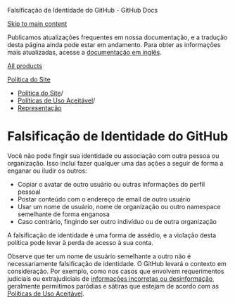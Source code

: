 Falsificação de Identidade do GitHub - GitHub Docs

[Skip to main content](#main-content)

Publicamos atualizações frequentes em nossa documentação, e a tradução desta página ainda pode estar em andamento. Para obter as informações mais atualizadas, acesse a [documentação em inglês](/en).

[All products](/pt)

[Política do Site](/pt/site-policy)

* [Política do Site](/pt/site-policy)/
* [Políticas de Uso Aceitável](/pt/site-policy/acceptable-use-policies)/
* [Representação](/pt/site-policy/acceptable-use-policies/github-impersonation)

Falsificação de Identidade do GitHub
==========

Você não pode fingir sua identidade ou associação com outra pessoa ou organização. Isso inclui fazer qualquer uma das ações a seguir de forma a enganar ou iludir os outros:

* Copiar o avatar de outro usuário ou outras informações do perfil pessoal
* Postar conteúdo com o endereço de email de outro usuário
* Usar um nome de usuário, nome de organização ou outro namespace semelhante de forma enganosa
* Caso contrário, fingindo ser outro indivíduo ou de outra organização

A falsificação de identidade é uma forma de assédio, e a violação desta política pode levar à perda de acesso à sua conta.

Observe que ter um nome de usuário semelhante a outro não é necessariamente falsificação de identidade. O GitHub levará o contexto em consideração. Por exemplo, como nos casos que envolvem requerimentos judiciais ou extrajudiciais de [informações incorretas ou desinformação](/pt/github/site-policy/github-misinformation-and-disinformation), geralmente permitimos paródias e sátiras que estejam de acordo com as [Políticas de Uso Aceitável](/pt/github/site-policy/github-acceptable-use-policies).
